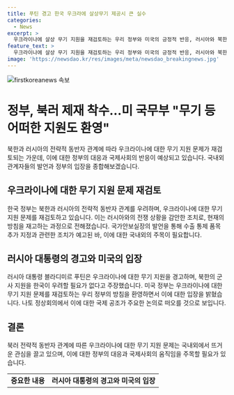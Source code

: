 ```yaml
---
title: 푸틴 경고 한국 우크라에 살상무기 제공시 큰 실수
categories:
  - News
excerpt: >
  우크라이나에 살상 무기 지원을 재검토하는 우리 정부와 미국의 긍정적 반응, 러시아와 북한의 전략적 동반자 관계에 따른 우려 등이 총망라된 긴밀한 국제 정세가 이어지고 있습니다. 특히 북러의 군사적 협력에 대한 국제 공조가 다뤄질 예정인 다음 달 나토 정상회의를 앞두고, 이러한 동향에 대한 관심이 고조되고 있습니다.
feature_text: >
  우크라이나에 살상 무기 지원을 재검토하는 우리 정부와 미국의 긍정적 반응, 러시아와 북한의 전략적 동반자 관계에 따른 우려 등이 총망라된 긴밀한 국제 정세가 이어지고 있습니다. 특히 북러의 군사적 협력에 대한 국제 공조가 다뤄질 예정인 다음 달 나토 정상회의를 앞두고, 이러한 동향에 대한 관심이 고조되고 있습니다.
image: 'https://newsdao.kr/res/images/meta/newsdao_breakingnews.jpg'
---
```


<p><img src="https://newsdao.kr/res/images/meta/newsdao_breakingnews.jpg" alt="firstkoreanews 속보" /></p>

<h1>정부, 북러 제재 착수…미 국무부 "무기 등 어떠한 지원도 환영"</h1>

<p data-ke-size="size16">북한과 러시아의 전략적 동반자 관계에 따라 우크라이나에 대한 무기 지원 문제가 재검토되는 가운데, 이에 대한 정부의 대응과 국제사회의 반응이 예상되고 있습니다. 국내외 관계자들의 발언과 정부의 입장을 종합해보겠습니다.</p>

<h2 data-ke-size="size26">우크라이나에 대한 무기 지원 문제 재검토</h2>

<p data-ke-size="size16">한국 정부는 북한과 러시아의 전략적 동반자 관계를 우려하며, 우크라이나에 대한 무기 지원 문제를 재검토하고 있습니다. 이는 러시아와의 전쟁 상황을 감안한 조치로, 현재의 방침을 재고하는 과정으로 전해졌습니다. 국가안보실장의 발언을 통해 수출 통제 품목 추가 지정과 관련한 조치가 예고된 바, 이에 대한 국내외의 주목이 필요합니다.</p>

<h2 data-ke-size="size26">러시아 대통령의 경고와 미국의 입장</h2>

<p data-ke-size="size16">러시아 대통령 블라디미르 푸틴은 우크라이나에 대한 무기 지원을 경고하며, 북한의 군사 지원을 한국이 우려할 필요가 없다고 주장했습니다. 미국 정부는 우크라이나에 대한 무기 지원 문제를 재검토하는 우리 정부의 방침을 환영하면서 이에 대한 입장을 밝혔습니다. 나토 정상회의에서 이에 대한 국제 공조가 주요한 논의로 떠오를 것으로 보입니다.</p>

<h2 data-ke-size="size26">결론</h2>

<p data-ke-size="size16">북러 전략적 동반자 관계에 따른 우크라이나에 대한 무기 지원 문제는 국내외에서 뜨거운 관심을 끌고 있으며, 이에 대한 정부의 대응과 국제사회의 움직임을 주목할 필요가 있습니다.</p>

<table>
    <tbody>
        <tr>
            <td style="text-align: center; height: 17px;"><b>중요한 내용</b></td>
            <td style="text-align: center; height: 17px;"><b>러시아 대통령의 경고와 미국의 입장</b></td>
        </tr>
    </tbody>
</table>

